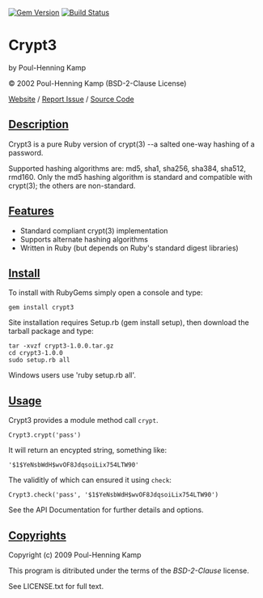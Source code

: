 [![Gem Version](https://badge.fury.io/rb/dotopts.png)](http://badge.fury.io/rb/crypt3)
[![Build Status](https://secure.travis-ci.org/rubyworks/crypt3.png)](http://travis-ci.org/rubyworks/crypt3)


# Crypt3

by Poul-Henning Kamp

&copy; 2002 Poul-Henning Kamp (BSD-2-Clause License)

[Website](http://rubyworks.github.com/crypt3) /
[Report Issue](http://github.com/rubyworks/crypt3/issues) /
[Source Code](http://github.com/rubyworks/crypt3)


## [Description](#description)

Crypt3 is a pure Ruby version of crypt(3) --a salted one-way
hashing of a password.

Supported hashing algorithms are: md5, sha1, sha256, sha384,
sha512, rmd160. Only the md5 hashing algorithm is standard
and compatible with crypt(3); the others are non-standard.


## [Features](#features)

* Standard compliant crypt(3) implementation
* Supports alternate hashing algorithms
* Written in Ruby (but depends on Ruby's standard digest libraries)


## [Install](#install)

To install with RubyGems simply open a console and type:

    gem install crypt3

Site installation requires Setup.rb (gem install setup),
then download the tarball package and type:

    tar -xvzf crypt3-1.0.0.tar.gz
    cd crypt3-1.0.0
    sudo setup.rb all

Windows users use 'ruby setup.rb all'.


## [Usage](#usage)

Crypt3 provides a module method call `crypt`.

    Crypt3.crypt('pass')

It will return an encypted string, something like:

    '$1$YeNsbWdH$wvOF8JdqsoiLix754LTW90'

The validitly of which can ensured it using `check`:

    Crypt3.check('pass', '$1$YeNsbWdH$wvOF8JdqsoiLix754LTW90')

See the API Documentation for further details and options.



## [Copyrights](#copyright)

Copyright (c) 2009 Poul-Henning Kamp

This program is ditributed under the terms of the *BSD-2-Clause* license.

See LICENSE.txt for full text.
